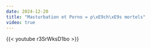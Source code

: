 ```yaml
---
date: 2024-12-20
title: "Masturbation et Porno = p\xE9ch\xE9s mortels"
video: true
---
```



{{< youtube r3SrWksD1bo >}}
